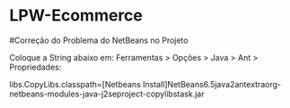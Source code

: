 # LPW-Ecommerce

#Correção do Problema do NetBeans no Projeto

Coloque a String abaixo em: Ferramentas > Opções > Java > Ant > Propriedades:

libs.CopyLibs.classpath=[Netbeans Install]NetBeans6.5java2antextraorg-netbeans-modules-java-j2seproject-copylibstask.jar
